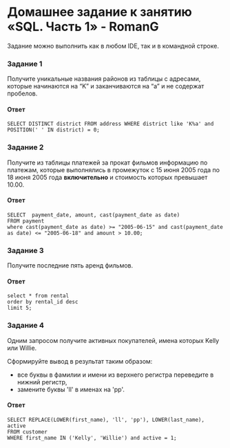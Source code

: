 # Домашнее задание к занятию «SQL. Часть 1» - RomanG


Задание можно выполнить как в любом IDE, так и в командной строке.

### Задание 1

Получите уникальные названия районов из таблицы с адресами, которые начинаются на “K” и заканчиваются на “a” и не содержат пробелов.

#### Ответ

```
SELECT DISTINCT district FROM address WHERE district like 'K%a' and POSITION(' ' IN district) = 0;
```

### Задание 2

Получите из таблицы платежей за прокат фильмов информацию по платежам, которые выполнялись в промежуток с 15 июня 2005 года по 18 июня 2005 года **включительно** и стоимость которых превышает 10.00.

#### Ответ

```
SELECT  payment_date, amount, cast(payment_date as date)
FROM payment 
where cast(payment_date as date) >= "2005-06-15" and cast(payment_date as date) <= "2005-06-18" and amount > 10.00;
```

### Задание 3

Получите последние пять аренд фильмов.

#### Ответ

```
select * from rental
order by rental_id desc
limit 5;
```

### Задание 4

Одним запросом получите активных покупателей, имена которых Kelly или Willie. 

Сформируйте вывод в результат таким образом:
- все буквы в фамилии и имени из верхнего регистра переведите в нижний регистр,
- замените буквы 'll' в именах на 'pp'.

#### Ответ

```
SELECT REPLACE(LOWER(first_name), 'll', 'pp'), LOWER(last_name), active
FROM customer
WHERE first_name IN ('Kelly', 'Willie') and active = 1;
```

